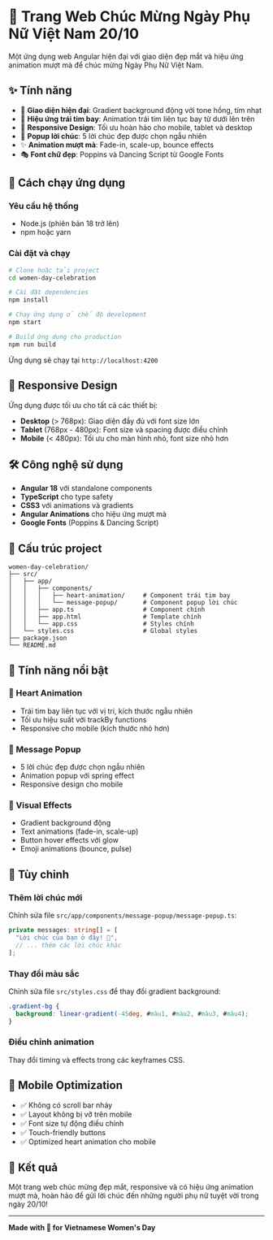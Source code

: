 # 💖 Trang Web Chúc Mừng Ngày Phụ Nữ Việt Nam 20/10

Một ứng dụng web Angular hiện đại với giao diện đẹp mắt và hiệu ứng animation mượt mà để chúc mừng Ngày Phụ Nữ Việt Nam.

## ✨ Tính năng

- 🎨 **Giao diện hiện đại**: Gradient background động với tone hồng, tím nhạt
- 💖 **Hiệu ứng trái tim bay**: Animation trái tim liên tục bay từ dưới lên trên
- 📱 **Responsive Design**: Tối ưu hoàn hảo cho mobile, tablet và desktop
- 🎁 **Popup lời chúc**: 5 lời chúc đẹp được chọn ngẫu nhiên
- ✨ **Animation mượt mà**: Fade-in, scale-up, bounce effects
- 🎭 **Font chữ đẹp**: Poppins và Dancing Script từ Google Fonts

## 🚀 Cách chạy ứng dụng

### Yêu cầu hệ thống
- Node.js (phiên bản 18 trở lên)
- npm hoặc yarn

### Cài đặt và chạy

```bash
# Clone hoặc tải project
cd women-day-celebration

# Cài đặt dependencies
npm install

# Chạy ứng dụng ở chế độ development
npm start

# Build ứng dụng cho production
npm run build
```

Ứng dụng sẽ chạy tại `http://localhost:4200`

## 📱 Responsive Design

Ứng dụng được tối ưu cho tất cả các thiết bị:

- **Desktop** (> 768px): Giao diện đầy đủ với font size lớn
- **Tablet** (768px - 480px): Font size và spacing được điều chỉnh
- **Mobile** (< 480px): Tối ưu cho màn hình nhỏ, font size nhỏ hơn

## 🛠️ Công nghệ sử dụng

- **Angular 18** với standalone components
- **TypeScript** cho type safety
- **CSS3** với animations và gradients
- **Angular Animations** cho hiệu ứng mượt mà
- **Google Fonts** (Poppins & Dancing Script)

## 📁 Cấu trúc project

```
women-day-celebration/
├── src/
│   ├── app/
│   │   ├── components/
│   │   │   ├── heart-animation/     # Component trái tim bay
│   │   │   └── message-popup/       # Component popup lời chúc
│   │   ├── app.ts                   # Component chính
│   │   ├── app.html                 # Template chính
│   │   └── app.css                  # Styles chính
│   └── styles.css                   # Global styles
├── package.json
└── README.md
```

## 🎯 Tính năng nổi bật

### 💖 Heart Animation
- Trái tim bay liên tục với vị trí, kích thước ngẫu nhiên
- Tối ưu hiệu suất với trackBy functions
- Responsive cho mobile (kích thước nhỏ hơn)

### 🎁 Message Popup
- 5 lời chúc đẹp được chọn ngẫu nhiên
- Animation popup với spring effect
- Responsive design cho mobile

### 🎨 Visual Effects
- Gradient background động
- Text animations (fade-in, scale-up)
- Button hover effects với glow
- Emoji animations (bounce, pulse)

## 🔧 Tùy chỉnh

### Thêm lời chúc mới
Chỉnh sửa file `src/app/components/message-popup/message-popup.ts`:

```typescript
private messages: string[] = [
  "Lời chúc của bạn ở đây! 💖",
  // ... thêm các lời chúc khác
];
```

### Thay đổi màu sắc
Chỉnh sửa file `src/styles.css` để thay đổi gradient background:

```css
.gradient-bg {
  background: linear-gradient(-45deg, #màu1, #màu2, #màu3, #màu4);
}
```

### Điều chỉnh animation
Thay đổi timing và effects trong các keyframes CSS.

## 📱 Mobile Optimization

- ✅ Không có scroll bar nháy
- ✅ Layout không bị vỡ trên mobile
- ✅ Font size tự động điều chỉnh
- ✅ Touch-friendly buttons
- ✅ Optimized heart animation cho mobile

## 🎉 Kết quả

Một trang web chúc mừng đẹp mắt, responsive và có hiệu ứng animation mượt mà, hoàn hảo để gửi lời chúc đến những người phụ nữ tuyệt vời trong ngày 20/10!

---

**Made with 💖 for Vietnamese Women's Day**